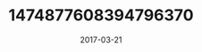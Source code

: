 ---
title: "1474877608394796370"
image: "2017-03-21 06.45.33 1474877608394796370_46248401"
date: "2017-03-21"
type: "photo"
---